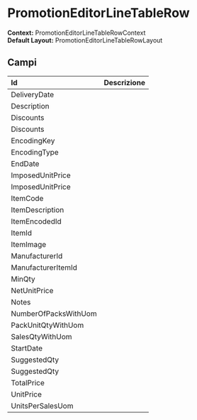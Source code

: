 # PromotionEditorLineTableRow

  
 **Context:** PromotionEditorLineTableRowContext   
 **Default Layout:** PromotionEditorLineTableRowLayout

## Campi

| Id | Descrizione |
| :--- | :--- |
| DeliveryDate |  |
| Description |  |
| Discounts |  |
| Discounts |  |
| EncodingKey |  |
| EncodingType |  |
| EndDate |  |
| ImposedUnitPrice |  |
| ImposedUnitPrice |  |
| ItemCode |  |
| ItemDescription |  |
| ItemEncodedId |  |
| ItemId |  |
| ItemImage |  |
| ManufacturerId |  |
| ManufacturerItemId |  |
| MinQty |  |
| NetUnitPrice |  |
| Notes |  |
| NumberOfPacksWithUom |  |
| PackUnitQtyWithUom |  |
| SalesQtyWithUom |  |
| StartDate |  |
| SuggestedQty |  |
| SuggestedQty |  |
| TotalPrice |  |
| UnitPrice |  |
| UnitsPerSalesUom |  |

